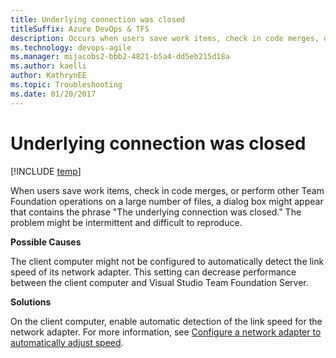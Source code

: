 ```yaml
---
title: Underlying connection was closed 
titleSuffix: Azure DevOps & TFS
description: Occurs when users save work items, check in code merges, or perform other operations on a large number of files.
ms.technology: devops-agile
ms.manager: mijacobs2-bbb2-4821-b5a4-dd5eb215d18a
ms.author: kaelli
author: KathrynEE
ms.topic: Troubleshooting
ms.date: 01/20/2017
---
```


# Underlying connection was closed

[!INCLUDE [temp](../../includes/version-vsts-tfs-all-versions.md)]

When users save work items, check in code merges, or perform other Team Foundation operations on a large number of files, a dialog box might appear that contains the phrase "The underlying connection was closed." The problem might be intermittent and difficult to reproduce.  
  
**Possible Causes**  
  
The client computer might not be configured to automatically detect the link speed of its network adapter. This setting can decrease performance between the client computer and Visual Studio Team Foundation Server.  
  
**Solutions**  
  
On the client computer, enable automatic detection of the link speed for the network adapter. For more information, see [Configure a network adapter to automatically adjust speed](../xml/configure-network-adapter-automatically-adjust-speed.md).